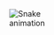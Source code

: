 <div style="width: 99px; height: 50px; overflow: hidden;">
  <img src="[https://raw.githubusercontent.com/harshitjiandani/harshitjiandani/main/svgviewer-output.svg](https://github.com/harshitjiandani/harshitjiandani/blob/main/svgviewer-output.svg)" style="width: 100%; height: 80%;>
</div>



  ![Snake animation](https://github.com/harshitjiandani/harshitjiandani/output/snake.svg)





###

<img src="https://raw.githubusercontent.com/harshitjiandani/harshitjiandani/output/snake.svg" alt="Snake animation" />

###



